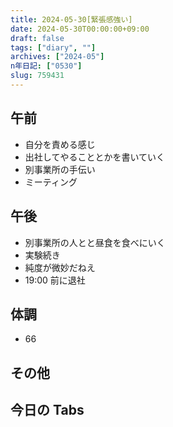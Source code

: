 ```yaml
---
title: 2024-05-30[緊張感強い]
date: 2024-05-30T00:00:00+09:00
draft: false
tags: ["diary", ""]
archives: ["2024-05"]
n年日記: ["0530"]
slug: 759431
---
```


## 午前

- 自分を責める感じ
- 出社してやることとかを書いていく
- 別事業所の手伝い
- ミーティング

## 午後

- 別事業所の人とと昼食を食べにいく
- 実験続き
- 純度が微妙だねえ
- 19:00 前に退社

## 体調

- 66

## その他

## 今日の Tabs
